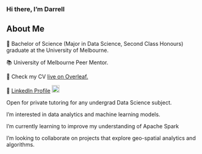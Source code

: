 ### Hi there, I’m Darrell

## About Me
:scroll: Bachelor of Science (Major in Data Science, Second Class Honours) graduate at the University of Melbourne.

:books: University of Melbourne Peer Mentor.

:bookmark_tabs: Check my CV [live on Overleaf.](https://www.overleaf.com/read/yybzhxxbnhfj)

:link: [LinkedIn Profile](https://www.linkedin.com/in/darrell-chew-0aa808206/) <img src = "https://camo.githubusercontent.com/10d3f5c685e3583d3200ba7e1e473171a1a765386685e3c98cf98633800a48d0/68747470733a2f2f62656c6f736572766963652e66696c65732e776f726470726573732e636f6d2f323031362f30332f686572726d616e732d6c696e6b6564696e2d6c6f676f2d353030783530302e706e67" width ="20" height ="20">

Open for private tutoring for any undergrad Data Science subject.

I’m interested in data analytics and machine learning models.

I’m currently learning to improve my understanding of Apache Spark

I’m looking to collaborate on projects that explore geo-spatial analytics and algorithms.


<!---
djchew/djchew is a ✨ special ✨ repository because its `README.md` (this file) appears on your GitHub profile.
You can click the Preview link to take a look at your changes.
--->
